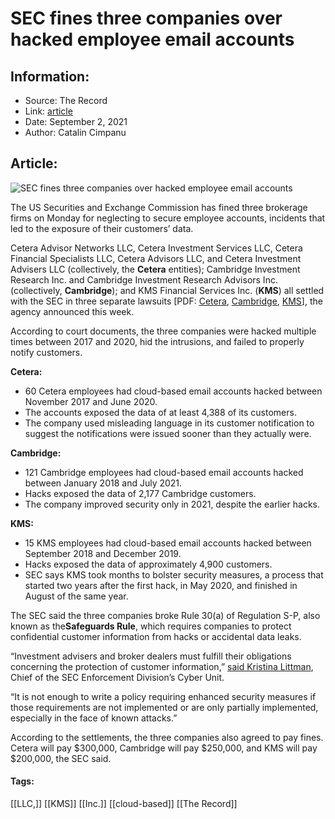 # SEC fines three companies over hacked employee email accounts
### 

## Information:
+ Source: The Record
+ Link: [article](https://therecord.media/sec-fines-three-companies-over-hacked-employee-email-accounts/)
+ Date: September 2, 2021
+ Author: Catalin Cimpanu


## Article:
![SEC fines three companies over hacked employee email accounts](https://therecord.media/wp-content/uploads/2021/04/stock-market-nasdaq-e1630584265902.jpg)

The US Securities and Exchange Commission has fined three brokerage firms on Monday for neglecting to secure employee accounts, incidents that led to the exposure of their customers’ data.


Cetera Advisor Networks LLC, Cetera Investment Services LLC, Cetera Financial Specialists LLC, Cetera Advisors LLC, and Cetera Investment Advisers LLC (collectively, the **Cetera** entities); Cambridge Investment Research Inc. and Cambridge Investment Research Advisors Inc. (collectively, **Cambridge**); and KMS Financial Services Inc. (**KMS**) all settled with the SEC in three separate lawsuits [PDF: [Cetera](https://www.sec.gov/litigation/admin/2021/34-92800.pdf), [Cambridge](https://www.sec.gov/litigation/admin/2021/34-92806.pdf), [KMS](https://www.sec.gov/litigation/admin/2021/34-92807.pdf)], the agency announced this week.


According to court documents, the three companies were hacked multiple times between 2017 and 2020, hid the intrusions, and failed to properly notify customers.


**Cetera:**


* 60 Cetera employees had cloud-based email accounts hacked between November 2017 and June 2020.
* The accounts exposed the data of at least 4,388 of its customers.
* The company used misleading language in its customer notification to suggest the notifications were issued sooner than they actually were.


**Cambridge:**


* 121 Cambridge employees had cloud-based email accounts hacked between January 2018 and July 2021.
* Hacks exposed the data of 2,177 Cambridge customers.
* The company improved security only in 2021, despite the earlier hacks.


**KMS:**


* 15 KMS employees had cloud-based email accounts hacked between September 2018 and December 2019.
* Hacks exposed the data of approximately 4,900 customers.
* SEC says KMS took months to bolster security measures, a process that started two years after the first hack, in May 2020, and finished in August of the same year.


The SEC said the three companies broke Rule 30(a) of Regulation S-P, also known as the**Safeguards Rule**, which requires companies to protect confidential customer information from hacks or accidental data leaks.


“Investment advisers and broker dealers must fulfill their obligations concerning the protection of customer information,” [said Kristina Littman](https://www.sec.gov/news/press-release/2021-169), Chief of the SEC Enforcement Division’s Cyber Unit.


“It is not enough to write a policy requiring enhanced security measures if those requirements are not implemented or are only partially implemented, especially in the face of known attacks.”


According to the settlements, the three companies also agreed to pay fines. Cetera will pay $300,000, Cambridge will pay $250,000, and KMS will pay $200,000, the SEC said.





#### Tags:
[[LLC,]] [[KMS]] [[Inc.]] [[cloud-based]] [[The Record]]
